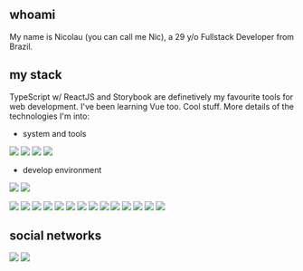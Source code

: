 ## whoami
My name is Nicolau (you can call me Nic), a 29 y/o Fullstack Developer from Brazil.

## my stack
TypeScript w/ ReactJS and Storybook are definetively my favourite tools for web development. I've been learning Vue too. Cool stuff.
More details of the technologies I'm into:

* system and tools
 
![](https://img.shields.io/badge/OS-Manjaro-informational?style=plastic&logo=arch-linux&logoColor=white&color=2bbc8a)
![](https://img.shields.io/badge/Editor-VSCodium-informational?style=plastic&logo=visual-studio-code&logoColor=white&color=2bbc8a)
![](https://img.shields.io/badge/Tools-Docker-informational?style=plastic&logo=docker&logoColor=white&color=2bbc8a)
![](https://img.shields.io/badge/Tools-Docker_Compose-informational?style=plastic&logo=docker&logoColor=white&color=2bbc8a)

* develop environment


![](https://img.shields.io/badge/Comfortable_With-informational?style=flat-square&logo=none&logoColor=white&color=3797d5)
![](https://img.shields.io/badge/Current_Learning-informational?style=flat-square&logo=none&logoColor=white&color=73d753)

![](https://img.shields.io/badge/Language-JavaScript-informational?style=flat-square&logo=javascript&logoColor=white&color=3797d5)
![](https://img.shields.io/badge/SuperSet-TypeScript-informational?style=flat-square&logo=typescript&logoColor=white&color=3797d5)
![](https://img.shields.io/badge/Lib-React-informational?style=flat-square&logo=react&logoColor=white&color=3797d5)
![](https://img.shields.io/badge/Lib-Redux-informational?style=flat-square&logo=redux&logoColor=white&color=3797d5)
![](https://img.shields.io/badge/Lib-Redux_Toolkit-informational?style=flat-square&logo=redux&logoColor=white&color=3797d5)
![](https://img.shields.io/badge/Runtime-Node-informational?style=flat-square&logo=node.js&logoColor=white&color=3797d5)
![](https://img.shields.io/badge/FrameWork-Express-informational?style=flat-square&logo=node.js&logoColor=white&color=3797d5)
![](https://img.shields.io/badge/Lib-Routing_Controllers-informational?style=flat-square&logo=node.js&logoColor=white&color=73d753)
![](https://img.shields.io/badge/DB-MySQL-informational?style=flat-square&logo=mysql&logoColor=white&color=3797d5)
![](https://img.shields.io/badge/ORM-TypeORM-informational?style=flat-square&logo=typescript&logoColor=white&color=3797d5)
![](https://img.shields.io/badge/Protocol-Socket.io-informational?style=flat-square&logo=Socket.io&logoColor=white&color=73d753)
![](https://img.shields.io/badge/FrameWork-Nest-informational?style=flat-square&logo=nestjs&logoColor=white&color=73d753)
![](https://img.shields.io/badge/FrameWork-React_Native-informational?style=flat-square&logo=react&logoColor=white&color=73d753)
![](https://img.shields.io/badge/Tools-Expo-informational?style=flat-square&logo=expo&logoColor=white&color=73d753)

## social networks
[![](https://img.shields.io/badge/LinkedIn-informational?style=flat-square&logo=LinkedIn&logoColor=white)](https://www.linkedin.com/in/nickojs/)
[![](https://img.shields.io/badge/Instagram-informational?style=flat-square&logo=Instagram&logoColor=white&color=cf005f)](https://www.instagram.com/notnicko/)
<!--
**nickojs/nickojs** is a ✨ _special_ ✨ repository because its `README.md` (this file) appears on your GitHub profile.
cor pra coisa q eu me garanto -> 33fff6
cor pra coisa q to aprendendo -> 73d753
Here are some ideas to get you started:

- 🔭 I’m currently working on ...
- 🌱 I’m currently learning ...
- 👯 I’m looking to collaborate on ...
- 🤔 I’m looking for help with ...
- 💬 Ask me about ...
- 📫 How to reach me: ...
- 😄 Pronouns: ...
- ⚡ Fun fact: ...
-->
